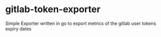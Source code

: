 # gitlab-token-exporter
Simple Exporter written in go to export metrics of the gitlab user tokens expiry dates
